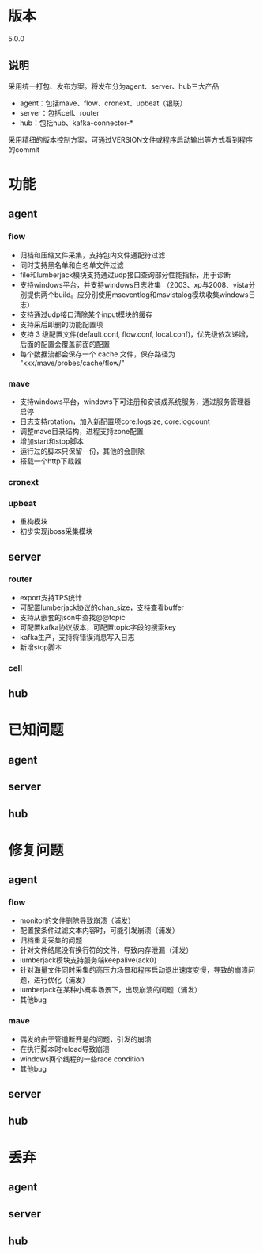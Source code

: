# 版本

5.0.0

## 说明

采用统一打包、发布方案。将发布分为agent、server、hub三大产品

* agent：包括mave、flow、cronext、upbeat（银联）
* server：包括cell、router
* hub：包括hub、kafka-connector-\*

采用精细的版本控制方案，可通过VERSION文件或程序启动输出等方式看到程序的commit

# 功能

## agent

### flow

* 归档和压缩文件采集，支持包内文件通配符过滤
* 同时支持黑名单和白名单文件过滤
* file和lumberjack模块支持通过udp接口查询部分性能指标，用于诊断
* 支持windows平台，并支持windows日志收集
  （2003、xp与2008、vista分别提供两个build。应分别使用mseventlog和msvistalog模块收集windows日志）
* 支持通过udp接口清除某个input模块的缓存
* 支持采后即删的功能配置项
* 支持 3 级配置文件\(default.conf, flow.conf, local.conf\)，优先级依次递增，后面的配置会覆盖前面的配置
* 每个数据流都会保存一个 cache 文件，保存路径为 "xxx/mave/probes/cache/flow/"

### mave

* 支持windows平台，windows下可注册和安装成系统服务，通过服务管理器启停
* 日志支持rotation，加入新配置项core:logsize, core:logcount
* 调整mave目录结构，进程支持zone配置
* 增加start和stop脚本
* 运行过的脚本只保留一份，其他的会删除
* 搭载一个http下载器

### cronext

### upbeat

* 重构模块
* 初步实现jboss采集模块

## server

### router

* export支持TPS统计
* 可配置lumberjack协议的chan\_size，支持查看buffer
* 支持从嵌套的json中查找@@topic
* 可配置kafka协议版本，可配置topic字段的搜索key
* kafka生产，支持将错误消息写入日志
* 新增stop脚本

### cell

## hub

# 已知问题

## agent

## server

## hub

# 修复问题

## agent

### flow

* monitor的文件删除导致崩溃（浦发）
* 配置按条件过滤文本内容时，可能引发崩溃（浦发）
* 归档重复采集的问题
* 针对文件结尾没有换行符的文件，导致内存泄漏（浦发）
* lumberjack模块支持服务端keepalive\(ack0\)
* 针对海量文件同时采集的高压力场景和程序启动退出速度变慢，导致的崩溃问题，进行优化（浦发）
* lumberjack在某种小概率场景下，出现崩溃的问题（浦发）
* 其他bug

### mave

* 偶发的由于管道断开是的问题，引发的崩溃
* 在执行脚本时reload导致崩溃
* windows两个线程的一些race condition
* 其他bug

## server

## hub

# 丢弃

## agent

## server

## hub



